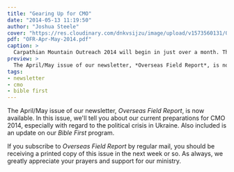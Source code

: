 ```yaml
---
title: "Gearing Up for CMO"
date: "2014-05-13 11:19:50"
author: "Joshua Steele"
cover: "https://res.cloudinary.com/dnkvsijzu/image/upload/v1573560131/OFReport/2014-05-13-gearing-up-cmo/IMG_4615-12-6_rclemh.jpg"
pdf: "OFR-Apr-May-2014.pdf"
caption: >
  Carpathian Mountain Outreach 2014 will begin in just over a month. This will be our 8th project, and we’re excited to see what God will do in western Ukraine this year!
preview: >
  The April/May issue of our newsletter, *Overseas Field Report*, is now available. In this issue, we'll tell you about our current preparations for CMO 2014, especially with regard to the political crisis in Ukraine. Also included is an update on our *Bible First* program.
tags:
- newsletter
- cmo
- bible first
---
```


The April/May issue of our newsletter, *Overseas Field Report*, is now available. In this issue, we'll tell you about our current preparations for CMO 2014, especially with regard to the political crisis in Ukraine. Also included is an update on our *Bible First* program.

<article-callout content="OFR-Apr-May-2014.pdf" :download="true" />

If you subscribe to *Overseas Field Report* by regular mail, you should be receiving a printed copy of this issue in the next week or so. As always, we greatly appreciate your prayers and support for our ministry.
